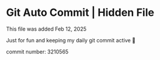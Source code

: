 # Git Auto Commit | Hidden File

This file was added Feb 12, 2025

Just for fun and keeping my daily git commit active 🤪

commit number: 3210565
